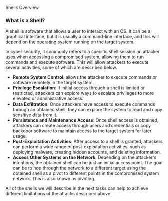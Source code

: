    

Shells Overview

### What is a Shell?

A shell is software that allows a user to interact with an OS. It can be a graphical interface, but it is usually a command-line interface, and this will depend on the operating system running on the target system.

In cyber security, it commonly refers to a specific shell session an attacker uses when accessing a compromised system, allowing them to run commands and execute software. This will allow attackers to execute several activities, some of which are described below.

- **Remote System Control**: allows the attacker to execute commands or software remotely in the target system.
- **Privilege Escalation**: If initial access through a shell is limited or restricted, attackers can explore ways to escalate privileges to more elevated or administrative access.
- **Data Exfiltration**: Once attackers have access to execute commands through an obtained shell, they can explore the system to read and copy sensitive data from it.
- **Persistence and Maintenance Access**: Once shell access is obtained, attackers can create access through users and credentials or copy backdoor software to maintain access to the target system for later usage.
- **Post-Exploitation Activities**: After access to a shell is granted, attackers can perform a wide range of post-exploitation activities, such as deploying malware, creating hidden accounts, and deleting information.
- **Access Other Systems on the Network**: Depending on the attacker's intentions, the obtained shell can be just an initial access point. The goal can be to hop through the network to a different target using the obtained shell as a pivot to different points in the compromised system network. This is also known as pivoting.

All of the shells we will describe in the next tasks can help to achieve different limitations of the attacks described above.